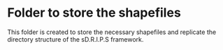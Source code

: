 # Folder to store the shapefiles
This folder is created to store the necessary shapefiles and replicate the directory structure of the sD.R.I.P.S framework. 